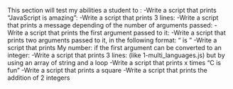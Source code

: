 This section will test my abilities a student to :
-Write a script that prints “JavaScript is amazing”:
-Write a script that prints 3 lines:
-Write a script that prints a message depending of the number of arguments passed:
-Write a script that prints the first argument passed to it:
-Write a script that prints two arguments passed to it, in the following format: “ is ”
-Write a script that prints My number: <first argument converted in integer> if the first argument can be converted to an integer:
-Write a script that prints 3 lines: (like 1-multi_languages.js) but by using an array of string and a loop
-Write a script that prints x times “C is fun”
-Write a script that prints a square
-Write a script that prints the addition of 2 integers
